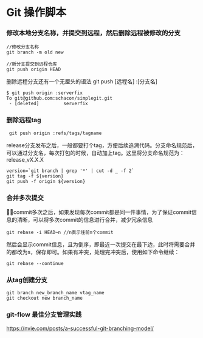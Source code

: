 # Git 操作脚本

### 修改本地分支名称，并提交到远程，然后删除远程被修改的分支

```
//修改分支名称
git branch -m old new

//新分支提交到远程仓库
git push origin HEAD

```
删除远程分支还有一个无厘头的语法 git push [远程名] :[分支名]
```
$ git push origin :serverfix
To git@github.com:schacon/simplegit.git
 - [deleted]         serverfix
```

### 删除远程tag
```
 git push origin :refs/tags/tagname
``` 

release分支发布之后，一般都要打个tag，方便后续追溯代码。分支命名规范后，可以通过分支名，每次打包的时候，自动加上tag。这里将分支命名规范为：release_vX.X.X

```
version=`git branch | grep '*' | cut -d _ -f 2`
git tag -f ${version}
git push -f origin ${version}
```

### 合并多次提交
commit多次之后，如果发现每次commit都是同一件事情，为了保证commit信息的清晰，可以将多次commit的信息进行合并，减少冗余信息

```
git rebase -i HEAD~n //n表示往前n个commit
```

然后会显示commit信息，且为倒序，即最近一次提交在最下边，此时将需要合并的都改为s，保存即可。如果有冲突，处理完冲突后，使用如下命令继续：

```
git rebase --continue
```

### 从tag创建分支

```
git branch new_branch_name vtag_name
git checkout new branch_name
```

### git-flow 最佳分支管理实践

https://nvie.com/posts/a-successful-git-branching-model/

